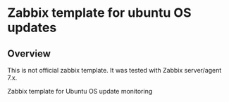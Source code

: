 # Zabbix template for ubuntu OS updates

## Overview
This is not official zabbix template.
It was tested with Zabbix server/agent 7.x.

Zabbix template for Ubuntu OS update monitoring
